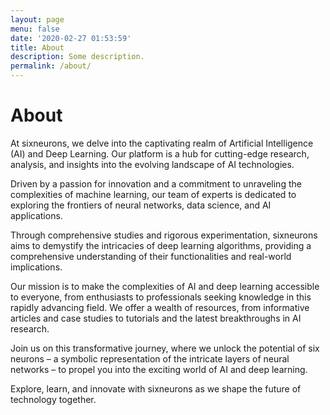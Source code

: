 ```yaml
---
layout: page
menu: false
date: '2020-02-27 01:53:59'
title: About
description: Some description.
permalink: /about/
---
```



# About

At sixneurons, we delve into the captivating realm of Artificial Intelligence (AI) and Deep Learning. Our platform is a hub for cutting-edge research, analysis, and insights into the evolving landscape of AI technologies.

Driven by a passion for innovation and a commitment to unraveling the complexities of machine learning, our team of experts is dedicated to exploring the frontiers of neural networks, data science, and AI applications.

Through comprehensive studies and rigorous experimentation, sixneurons aims to demystify the intricacies of deep learning algorithms, providing a comprehensive understanding of their functionalities and real-world implications.

Our mission is to make the complexities of AI and deep learning accessible to everyone, from enthusiasts to professionals seeking knowledge in this rapidly advancing field. We offer a wealth of resources, from informative articles and case studies to tutorials and the latest breakthroughs in AI research.

Join us on this transformative journey, where we unlock the potential of six neurons – a symbolic representation of the intricate layers of neural networks – to propel you into the exciting world of AI and deep learning.

Explore, learn, and innovate with sixneurons as we shape the future of technology together.
